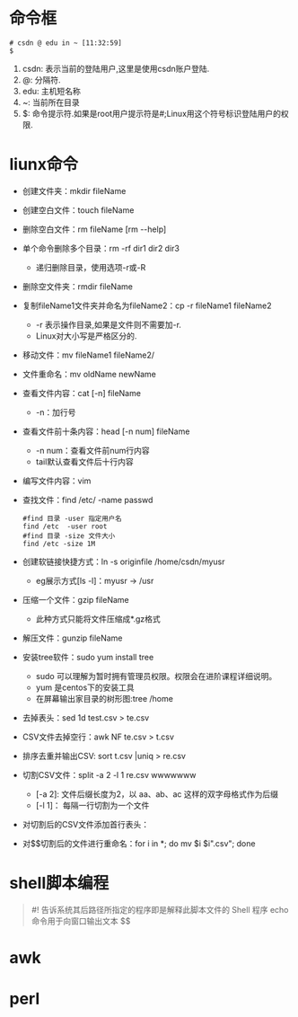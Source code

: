 # 命令框
```linux
# csdn @ edu in ~ [11:32:59] 
$ 
```
1. csdn: 表示当前的登陆用户,这里是使用csdn账户登陆.
2. @: 分隔符.
3. edu: 主机短名称
4. ~: 当前所在目录
5. $: 命令提示符.如果是root用户提示符是#;Linux用这个符号标识登陆用户的权限.

# liunx命令

* 创建文件夹：mkdir fileName
* 创建空白文件：touch fileName
* 删除空白文件：rm fileName [rm --help]
* 单个命令删除多个目录：rm -rf dir1 dir2 dir3
  * 递归删除目录，使用选项-r或-R
* 删除空文件夹：rmdir fileName
* 复制fileName1文件夹并命名为fileName2：cp -r fileName1 fileName2
  * -r 表示操作目录,如果是文件则不需要加-r.
  * Linux对大小写是严格区分的. 
* 移动文件：mv fileName1 fileName2/
* 文件重命名：mv oldName newName
* 查看文件内容：cat [-n] fileName 
  * -n：加行号
* 查看文件前十条内容：head [-n num] fileName 
  * -n num：查看文件前num行内容
  * tail默认查看文件后十行内容
* 编写文件内容：vim
* 查找文件：find /etc/ -name passwd
    ```linux
    #find 目录 -user 指定用户名
    find /etc  -user root
    #find 目录 -size 文件大小
    find /etc -size 1M
    ```
* 创建软链接快捷方式：ln -s originfile /home/csdn/myusr
  * eg展示方式[ls -l]：myusr -> /usr
* 压缩一个文件：gzip fileName
  * 此种方式只能将文件压缩成*.gz格式
* 解压文件：gunzip fileName
* 安装tree软件：sudo yum install tree
  * sudo 可以理解为暂时拥有管理员权限。权限会在进阶课程详细说明。
  * yum 是centos下的安装工具
  * 在屏幕输出家目录的树形图:tree /home

* 去掉表头：sed 1d test.csv > te.csv
* CSV文件去掉空行：awk NF te.csv > t.csv
* 排序去重并输出CSV: sort t.csv |uniq > re.csv
* 切割CSV文件：split -a 2 -l 1 re.csv wwwwwww   
	* [-a 2]: 文件后缀长度为2，以 aa、ab、ac 这样的双字母格式作为后缀
	* [-l 1]： 每隔一行切割为一个文件
* 对切割后的CSV文件添加首行表头：
* 对$$切割后的文件进行重命名：for i in *; do mv $i $i".csv"; done

# shell脚本编程

> #! 告诉系统其后路径所指定的程序即是解释此脚本文件的 Shell 程序
echo 命令用于向窗口输出文本
$$


# awk

# perl 